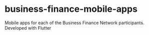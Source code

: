 # business-finance-mobile-apps

Mobile apps for each of the Business Finance Network participants. Developed with Flutter